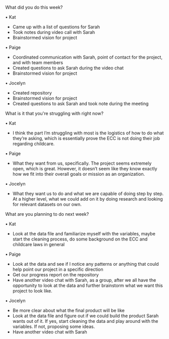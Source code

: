What did you do this week?

•	Kat

- Came up with a list of questions for Sarah
- Took notes during video call with Sarah
- Brainstormed vision for project

•	Paige

- Coordinated communication with Sarah, point of contact for the project, and with team members
- Created questions to ask Sarah during the video chat
- Brainstormed vision for project

•	Jocelyn

- Created repository 
- Brainstormed vision for project
- Created questions to ask Sarah and took note during the meeting

What is it that you're struggling with right now?

•	Kat

- I think the part I’m struggling with most is the logistics of how to do what they’re asking, which is essentially prove the ECC is not doing their job regarding childcare.

•	Paige

- What they want from us, specifically. The project seems extremely open, which is great. However, it doesn’t seem like they know exactly how we fit into their overall goals or mission as an organization.

•	Jocelyn

-	What they want us to do and what we are capable of doing step by step. At a higher level, what we could add on it by doing research and looking for relevant datasets on our own.

What are you planning to do next week?

•	Kat

- Look at the data file and familiarize myself with the variables, maybe start the cleaning process, do some background on the ECC and childcare laws in general

•	Paige

- Look at the data and see if I notice any patterns or anything that could help point our project in a specific direction
- Get our progress report on the repository 
-	Have another video chat with Sarah, as a group, after we all have the opportunity to look at the data and further brainstorm what we want this project to look like.

•	Jocelyn

-	Be more clear about what the final product will be like
-	Look at the data file and figure out if we could build the product Sarah wants out of it. If yes, start cleaning the data and play around with the variables. If not, proposing some ideas.
-	Have another video chat with Sarah

